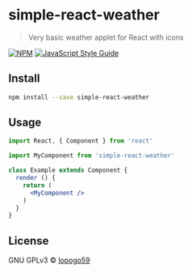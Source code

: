 # simple-react-weather

> Very basic weather applet for React with icons

[![NPM](https://img.shields.io/npm/v/simple-react-weather.svg)](https://www.npmjs.com/package/simple-react-weather) [![JavaScript Style Guide](https://img.shields.io/badge/code_style-standard-brightgreen.svg)](https://standardjs.com)

## Install

```bash
npm install --save simple-react-weather
```

## Usage

```jsx
import React, { Component } from 'react'

import MyComponent from 'simple-react-weather'

class Example extends Component {
  render () {
    return (
      <MyComponent />
    )
  }
}
```

## License

GNU GPLv3 © [lopogo59](https://github.com/lopogo59)
